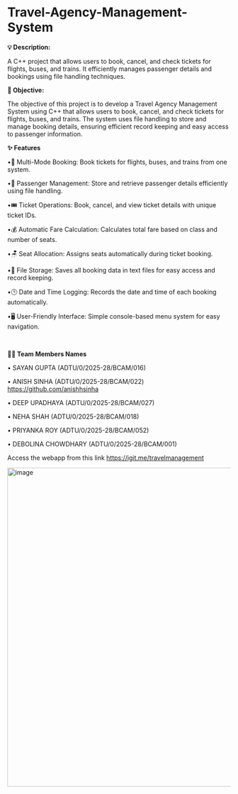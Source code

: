 # **Travel-Agency-Management-System**
**💡 Description:**

A C++ project that allows users to book, cancel, and check tickets for flights, buses, and trains. It efficiently manages passenger details and bookings using file handling techniques.




**🎯 Objective:**

The objective of this project is to develop a Travel Agency Management System using C++ that allows users to book, cancel, and check tickets for flights, buses, and trains. The system uses file handling to store and manage booking details, ensuring efficient record keeping and easy access to passenger information.




**✨ Features**

•🧳 Multi-Mode Booking: Book tickets for flights, buses, and trains from one system.

•👥 Passenger Management: Store and retrieve passenger details efficiently using file handling.

•🎟️ Ticket Operations: Book, cancel, and view ticket details with unique ticket IDs.

•💰 Automatic Fare Calculation: Calculates total fare based on class and number of seats.

•🪑 Seat Allocation: Assigns seats automatically during ticket booking.

•📁 File Storage: Saves all booking data in text files for easy access and record keeping.

•🕒 Date and Time Logging: Records the date and time of each booking automatically.

<p>•🖥️ User-Friendly Interface: Simple console-based menu system for easy navigation.</p>
<p></p>
<br>










**🧑‍💻 Team Members Names**


 • SAYAN GUPTA (ADTU/0/2025-28/BCAM/016)
 
 • ANISH SINHA (ADTU/0/2025-28/BCAM/022) https://github.com/anishhsinha
 
 • DEEP UPADHAYA (ADTU/0/2025-28/BCAM/027)
 
 • NEHA SHAH (ADTU/0/2025-28/BCAM/018)
 
 • PRIYANKA ROY (ADTU/0/2025-28/BCAM/052)
 
 • DEBOLINA CHOWDHARY (ADTU/0/2025-28/BCAM/001)
 



Access the webapp from this link
https://igit.me/travelmanagement



<img width="1307" height="719" alt="image" src="https://github.com/user-attachments/assets/0ddd7b93-27be-4788-bef5-abd7b22184e7" />
